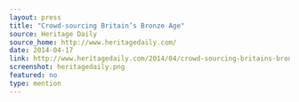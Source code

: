 ```yaml
---
layout: press
title: "Crowd-sourcing Britain’s Bronze Age"
source: Heritage Daily
source_home: http://www.heritagedaily.com/
date: 2014-04-17
link: http://www.heritagedaily.com/2014/04/crowd-sourcing-britains-bronze-age/102823
screenshot: heritagedaily.png
featured: no
type: mention
---
```

